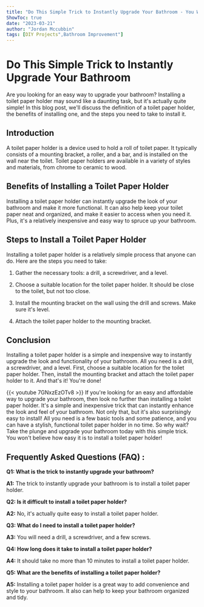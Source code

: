 ```yaml
---
title: "Do This Simple Trick to Instantly Upgrade Your Bathroom - You Won't Believe How Easy It Is to Install a Toilet Paper Holder!"
ShowToc: true 
date: "2023-03-21"
author: "Jordan Mccubbin" 
tags: [DIY Projects",Bathroom Improvement"]
---
```

# Do This Simple Trick to Instantly Upgrade Your Bathroom

Are you looking for an easy way to upgrade your bathroom? Installing a toilet paper holder may sound like a daunting task, but it's actually quite simple! In this blog post, we'll discuss the definition of a toilet paper holder, the benefits of installing one, and the steps you need to take to install it.

## Introduction

A toilet paper holder is a device used to hold a roll of toilet paper. It typically consists of a mounting bracket, a roller, and a bar, and is installed on the wall near the toilet. Toilet paper holders are available in a variety of styles and materials, from chrome to ceramic to wood.

## Benefits of Installing a Toilet Paper Holder

Installing a toilet paper holder can instantly upgrade the look of your bathroom and make it more functional. It can also help keep your toilet paper neat and organized, and make it easier to access when you need it. Plus, it's a relatively inexpensive and easy way to spruce up your bathroom.

## Steps to Install a Toilet Paper Holder

Installing a toilet paper holder is a relatively simple process that anyone can do. Here are the steps you need to take:

1. Gather the necessary tools: a drill, a screwdriver, and a level.

2. Choose a suitable location for the toilet paper holder. It should be close to the toilet, but not too close.

3. Install the mounting bracket on the wall using the drill and screws. Make sure it's level.

4. Attach the toilet paper holder to the mounting bracket.

## Conclusion

Installing a toilet paper holder is a simple and inexpensive way to instantly upgrade the look and functionality of your bathroom. All you need is a drill, a screwdriver, and a level. First, choose a suitable location for the toilet paper holder. Then, install the mounting bracket and attach the toilet paper holder to it. And that's it! You're done!

{{< youtube 7GNxzEzOTv8 >}} 
If you're looking for an easy and affordable way to upgrade your bathroom, then look no further than installing a toilet paper holder. It's a simple and inexpensive trick that can instantly enhance the look and feel of your bathroom. Not only that, but it's also surprisingly easy to install! All you need is a few basic tools and some patience, and you can have a stylish, functional toilet paper holder in no time. So why wait? Take the plunge and upgrade your bathroom today with this simple trick. You won't believe how easy it is to install a toilet paper holder!

## Frequently Asked Questions (FAQ) :
**Q1: What is the trick to instantly upgrade your bathroom?**

**A1:** The trick to instantly upgrade your bathroom is to install a toilet paper holder. 

**Q2: Is it difficult to install a toilet paper holder?**

**A2:** No, it's actually quite easy to install a toilet paper holder. 

**Q3: What do I need to install a toilet paper holder?**

**A3:** You will need a drill, a screwdriver, and a few screws. 

**Q4: How long does it take to install a toilet paper holder?**

**A4:** It should take no more than 10 minutes to install a toilet paper holder. 

**Q5: What are the benefits of installing a toilet paper holder?**

**A5:** Installing a toilet paper holder is a great way to add convenience and style to your bathroom. It also can help to keep your bathroom organized and tidy.





